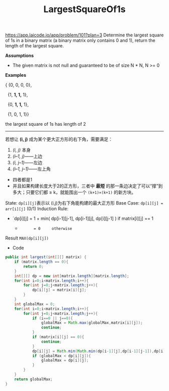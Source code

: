 ﻿---
layout: default
title: LargestSquareOf1s
narrow: true
---
https://app.laicode.io/app/problem/101?plan=3
Determine the largest square of 1s in a binary matrix (a binary matrix only contains 0 and 1), return the length of the largest square.

**Assumptions**

- The given matrix is not null and guaranteed to be of size N * N, N >= 0

**Examples**

{ {0, 0, 0, 0},

  {1, **1, 1,** 1},

  {0, **1, 1,** 1},

  {1, 0, 1, 1}}

the largest square of 1s has length of 2

***
若想让 **(i, j)** 成为某个更大正方形的右下角，需要满足：
1. _(i, j)_ 本身
2. _(i–1, j)_——上边
3. _(i, j–1)_——左边
4. _(i–1, j–1)_——左上角
- 四者都是1
- 并且如果构建长度大于2的正方形，三者中 **最短** 的那一条边决定了可以“撑”到多大；只要它们都 ≥ k，就能围出一个 `(k+1)×(k+1)` 的新方块。

State: `dp[i][j]`表示以 (i,j)为右下角能构建的最大正方形
Base Case: `dp[i][j] = arr[i][j]` (0/1)
Induction Rule: 
- `dp[i][j] = 1 + min( dp[i-1][j-1], dp[i-1][j], dp[i][j-1] )  if matrix[i][j] == 1
	-           = 0     otherwise
Result `MAX(dp[i][j])`

- Code
```java
public int largest(int[][] matrix) {  
    if (matrix.length == 0){  
        return 0;  
    }  
    int[][] dp = new int[matrix.length][matrix.length];  
    for(int i=0;i<matrix.length;i++){  
        for(int j=0;j<matrix.length;j++){  
            dp[i][j] = matrix[i][j];  
        }  
    }  
    int globalMax = 0;  
    for(int i=0;i<matrix.length;i++){  
        for(int j=0;j<matrix.length;j++){  
            if (i==0 || j==0){  
                globalMax = Math.max(globalMax,matrix[i][j]);  
                continue;  
            }  
            if (matrix[i][j] == 0){  
                continue;  
            }  
            dp[i][j] = Math.min(Math.min(dp[i-1][j],dp[i-1][j-1]),dp[i][j-1])+1;  
            if (globalMax < dp[i][j]){  
                globalMax = dp[i][j];  
            }  
        }  
    }  
    return globalMax;  
}
```